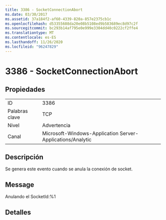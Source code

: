 ```yaml
---
title: 3386 - SocketConnectionAbort
ms.date: 03/30/2017
ms.assetid: 37a184f2-af60-4339-820a-857e2375cb1c
ms.openlocfilehash: d53355608da20e08b5108ed9b583689ec8d97c2f
ms.sourcegitcommit: bc293b14af795e0e999e3304dd40c0222cf2ffe4
ms.translationtype: MT
ms.contentlocale: es-ES
ms.lasthandoff: 11/26/2020
ms.locfileid: "96247829"
---
```

# <a name="3386---socketconnectionabort"></a>3386 - SocketConnectionAbort

## <a name="properties"></a>Propiedades  
  
|||  
|-|-|  
|ID|3386|  
|Palabras clave|TCP|  
|Nivel|Advertencia|  
|Canal|Microsoft-Windows-Application Server-Applications/Analytic|  
  
## <a name="description"></a>Descripción  

 Se genera este evento cuando se anula la conexión de socket.  
  
## <a name="message"></a>Message  

 Anulando el SocketId:%1  
  
## <a name="details"></a>Detalles
